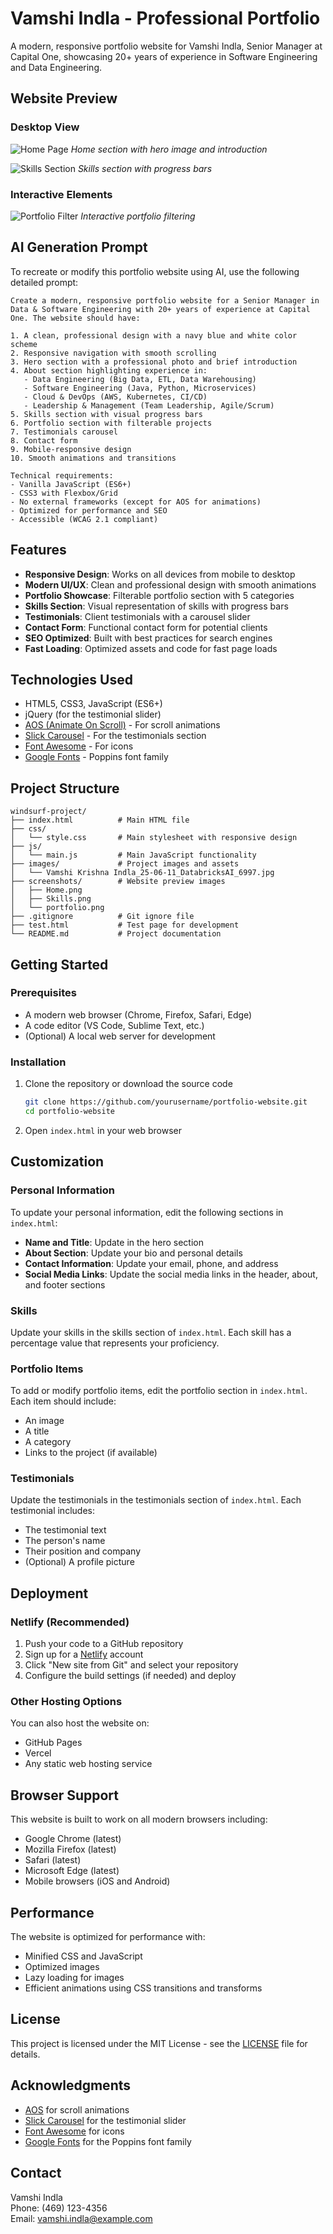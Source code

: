 # Vamshi Indla - Professional Portfolio

A modern, responsive portfolio website for Vamshi Indla, Senior Manager at Capital One, showcasing 20+ years of experience in Software Engineering and Data Engineering.

## Website Preview

### Desktop View
![Home Page](screenshots/Home.png)
*Home section with hero image and introduction*

![Skills Section](screenshots/Skills.png)
*Skills section with progress bars*
 
### Interactive Elements
![Portfolio Filter](screenshots/portfolio.png)
*Interactive portfolio filtering*

## AI Generation Prompt

To recreate or modify this portfolio website using AI, use the following detailed prompt:

```
Create a modern, responsive portfolio website for a Senior Manager in Data & Software Engineering with 20+ years of experience at Capital One. The website should have:

1. A clean, professional design with a navy blue and white color scheme
2. Responsive navigation with smooth scrolling
3. Hero section with a professional photo and brief introduction
4. About section highlighting experience in:
   - Data Engineering (Big Data, ETL, Data Warehousing)
   - Software Engineering (Java, Python, Microservices)
   - Cloud & DevOps (AWS, Kubernetes, CI/CD)
   - Leadership & Management (Team Leadership, Agile/Scrum)
5. Skills section with visual progress bars
6. Portfolio section with filterable projects
7. Testimonials carousel
8. Contact form
9. Mobile-responsive design
10. Smooth animations and transitions

Technical requirements:
- Vanilla JavaScript (ES6+)
- CSS3 with Flexbox/Grid
- No external frameworks (except for AOS for animations)
- Optimized for performance and SEO
- Accessible (WCAG 2.1 compliant)
```

## Features

- **Responsive Design**: Works on all devices from mobile to desktop
- **Modern UI/UX**: Clean and professional design with smooth animations
- **Portfolio Showcase**: Filterable portfolio section with 5 categories
- **Skills Section**: Visual representation of skills with progress bars
- **Testimonials**: Client testimonials with a carousel slider
- **Contact Form**: Functional contact form for potential clients
- **SEO Optimized**: Built with best practices for search engines
- **Fast Loading**: Optimized assets and code for fast page loads

## Technologies Used

- HTML5, CSS3, JavaScript (ES6+)
- jQuery (for the testimonial slider)
- [AOS (Animate On Scroll)](https://michalsnik.github.io/aos/) - For scroll animations
- [Slick Carousel](https://kenwheeler.github.io/slick/) - For the testimonials section
- [Font Awesome](https://fontawesome.com/) - For icons
- [Google Fonts](https://fonts.google.com/) - Poppins font family

## Project Structure

```
windsurf-project/
├── index.html          # Main HTML file
├── css/
│   └── style.css       # Main stylesheet with responsive design
├── js/
│   └── main.js         # Main JavaScript functionality
├── images/             # Project images and assets
│   └── Vamshi Krishna Indla_25-06-11_DatabricksAI_6997.jpg
├── screenshots/        # Website preview images
│   ├── Home.png
│   ├── Skills.png
│   └── portfolio.png
├── .gitignore          # Git ignore file
├── test.html           # Test page for development
└── README.md           # Project documentation
```

## Getting Started

### Prerequisites

- A modern web browser (Chrome, Firefox, Safari, Edge)
- A code editor (VS Code, Sublime Text, etc.)
- (Optional) A local web server for development

### Installation

1. Clone the repository or download the source code
   ```bash
   git clone https://github.com/yourusername/portfolio-website.git
   cd portfolio-website
   ```

2. Open `index.html` in your web browser

## Customization

### Personal Information

To update your personal information, edit the following sections in `index.html`:

- **Name and Title**: Update in the hero section
- **About Section**: Update your bio and personal details
- **Contact Information**: Update your email, phone, and address
- **Social Media Links**: Update the social media links in the header, about, and footer sections

### Skills

Update your skills in the skills section of `index.html`. Each skill has a percentage value that represents your proficiency.

### Portfolio Items

To add or modify portfolio items, edit the portfolio section in `index.html`. Each item should include:
- An image
- A title
- A category
- Links to the project (if available)

### Testimonials

Update the testimonials in the testimonials section of `index.html`. Each testimonial includes:
- The testimonial text
- The person's name
- Their position and company
- (Optional) A profile picture

## Deployment

### Netlify (Recommended)

1. Push your code to a GitHub repository
2. Sign up for a [Netlify](https://www.netlify.com/) account
3. Click "New site from Git" and select your repository
4. Configure the build settings (if needed) and deploy

### Other Hosting Options

You can also host the website on:
- GitHub Pages
- Vercel
- Any static web hosting service

## Browser Support

This website is built to work on all modern browsers including:
- Google Chrome (latest)
- Mozilla Firefox (latest)
- Safari (latest)
- Microsoft Edge (latest)
- Mobile browsers (iOS and Android)

## Performance

The website is optimized for performance with:
- Minified CSS and JavaScript
- Optimized images
- Lazy loading for images
- Efficient animations using CSS transitions and transforms

## License

This project is licensed under the MIT License - see the [LICENSE](LICENSE) file for details.

## Acknowledgments

- [AOS](https://michalsnik.github.io/aos/) for scroll animations
- [Slick Carousel](https://kenwheeler.github.io/slick/) for the testimonial slider
- [Font Awesome](https://fontawesome.com/) for icons
- [Google Fonts](https://fonts.google.com/) for the Poppins font family

## Contact

Vamshi Indla   
Phone: (469) 123-4356  
Email: vamshi.indla@example.com
